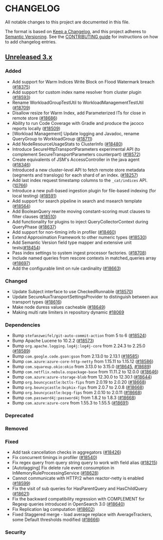 # CHANGELOG
All notable changes to this project are documented in this file.

The format is based on [Keep a Changelog](https://keepachangelog.com/en/1.0.0/), and this project adheres to [Semantic Versioning](https://semver.org/spec/v2.0.0.html). See the [CONTRIBUTING guide](./CONTRIBUTING.md#Changelog) for instructions on how to add changelog entries.

## [Unreleased 3.x]
### Added
- Add support for Warm Indices Write Block on Flood Watermark breach ([#18375](https://github.com/opensearch-project/OpenSearch/pull/18375))
- Add support for custom index name resolver from cluster plugin ([#18593](https://github.com/opensearch-project/OpenSearch/pull/18593))
- Rename WorkloadGroupTestUtil to WorkloadManagementTestUtil ([#18709](https://github.com/opensearch-project/OpenSearch/pull/18709))
- Disallow resize for Warm Index, add Parameterized ITs for close in remote store ([#18686](https://github.com/opensearch-project/OpenSearch/pull/18686))
- Ability to run Code Coverage with Gradle and produce the jacoco reports locally ([#18509](https://github.com/opensearch-project/OpenSearch/issues/18509))
- [Workload Management] Update logging and Javadoc, rename QueryGroup to WorkloadGroup ([#18711](https://github.com/opensearch-project/OpenSearch/issues/18711))
- Add NodeResourceUsageStats to ClusterInfo ([#18480](https://github.com/opensearch-project/OpenSearch/issues/18472))
- Introduce SecureHttpTransportParameters experimental API (to complement SecureTransportParameters counterpart) ([#18572](https://github.com/opensearch-project/OpenSearch/issues/18572))
- Create equivalents of JSM's AccessController in the java agent ([#18346](https://github.com/opensearch-project/OpenSearch/issues/18346))
- Introduced a new cluster-level API to fetch remote store metadata (segments and translogs) for each shard of an index. ([#18257](https://github.com/opensearch-project/OpenSearch/pull/18257))
- Add last index request timestamp columns to the `_cat/indices` API. ([10766](https://github.com/opensearch-project/OpenSearch/issues/10766))
- Introduce a new pull-based ingestion plugin for file-based indexing (for local testing) ([#18591](https://github.com/opensearch-project/OpenSearch/pull/18591))
- Add support for search pipeline in search and msearch template ([#18564](https://github.com/opensearch-project/OpenSearch/pull/18564))
- Add BooleanQuery rewrite moving constant-scoring must clauses to filter clauses ([#18510](https://github.com/opensearch-project/OpenSearch/issues/18510))
- Add functionality for plugins to inject QueryCollectorContext during QueryPhase ([#18637](https://github.com/opensearch-project/OpenSearch/pull/18637))
- Add support for non-timing info in profiler ([#18460](https://github.com/opensearch-project/OpenSearch/issues/18460))
- Extend Approximation Framework to other numeric types ([#18530](https://github.com/opensearch-project/OpenSearch/issues/18530))
- Add Semantic Version field type mapper and extensive unit tests([#18454](https://github.com/opensearch-project/OpenSearch/pull/18454))
- Pass index settings to system ingest processor factories. ([#18708](https://github.com/opensearch-project/OpenSearch/pull/18708))
- Include named queries from rescore contexts in matched_queries array ([#18697](https://github.com/opensearch-project/OpenSearch/pull/18697))
- Add the configurable limit on rule cardinality ([#18663](https://github.com/opensearch-project/OpenSearch/pull/18663))

### Changed
- Update Subject interface to use CheckedRunnable ([#18570](https://github.com/opensearch-project/OpenSearch/issues/18570))
- Update SecureAuxTransportSettingsProvider to distinguish between aux transport types ([#18616](https://github.com/opensearch-project/OpenSearch/pull/18616))
- Make node duress values cacheable ([#18649](https://github.com/opensearch-project/OpenSearch/pull/18649))
- Making multi rate limiters in repository dynamic [#18069](https://github.com/opensearch-project/OpenSearch/pull/18069)

### Dependencies
- Bump `stefanzweifel/git-auto-commit-action` from 5 to 6 ([#18524](https://github.com/opensearch-project/OpenSearch/pull/18524))
- Bump Apache Lucene to 10.2.2 ([#18573](https://github.com/opensearch-project/OpenSearch/pull/18573))
- Bump `org.apache.logging.log4j:log4j-core` from 2.24.3 to 2.25.0 ([#18589](https://github.com/opensearch-project/OpenSearch/pull/18589))
- Bump `com.google.code.gson:gson` from 2.13.0 to 2.13.1 ([#18585](https://github.com/opensearch-project/OpenSearch/pull/18585))
- Bump `com.azure:azure-core-http-netty` from 1.15.11 to 1.15.12 ([#18586](https://github.com/opensearch-project/OpenSearch/pull/18586))
- Bump `com.squareup.okio:okio` from 3.13.0 to 3.15.0 ([#18645](https://github.com/opensearch-project/OpenSearch/pull/18645), [#18689](https://github.com/opensearch-project/OpenSearch/pull/18689))
- Bump `com.netflix.nebula.ospackage-base` from 11.11.2 to 12.0.0 ([#18646](https://github.com/opensearch-project/OpenSearch/pull/18646))
- Bump `com.azure:azure-storage-blob` from 12.30.0 to 12.30.1 ([#18644](https://github.com/opensearch-project/OpenSearch/pull/18644))
- Bump `org.bouncycastle:bctls-fips` from 2.0.19 to 2.0.20 ([#18668](https://github.com/opensearch-project/OpenSearch/pull/18668))
- Bump `org.bouncycastle:bcpkix-fips` from 2.0.7 to 2.0.8 ([#18668](https://github.com/opensearch-project/OpenSearch/pull/18668))
- Bump `org.bouncycastle:bcpg-fips` from 2.0.10 to 2.0.11 ([#18668](https://github.com/opensearch-project/OpenSearch/pull/18668))
- Bump `com.password4j:password4j` from 1.8.2 to 1.8.3 ([#18668](https://github.com/opensearch-project/OpenSearch/pull/18668))
- Bump `com.azure:azure-core` from 1.55.3 to 1.55.5 ([#18691](https://github.com/opensearch-project/OpenSearch/pull/18691))

### Deprecated

### Removed

### Fixed
- Add task cancellation checks in aggregators ([#18426](https://github.com/opensearch-project/OpenSearch/pull/18426))
- Fix concurrent timings in profiler ([#18540](https://github.com/opensearch-project/OpenSearch/pull/18540))
- Fix regex query from query string query to work with field alias ([#18215](https://github.com/opensearch-project/OpenSearch/issues/18215))
- [Autotagging] Fix delete rule event consumption in InMemoryRuleProcessingService ([#18628](https://github.com/opensearch-project/OpenSearch/pull/18628))
- Cannot communicate with HTTP/2 when reactor-netty is enabled ([#18599](https://github.com/opensearch-project/OpenSearch/pull/18599))
- Fix the visit of sub queries for HasParentQuery and HasChildQuery ([#18621](https://github.com/opensearch-project/OpenSearch/pull/18621))
- Fix the backward compatibility regression with COMPLEMENT for Regexp queries introduced in OpenSearch 3.0 ([#18640](https://github.com/opensearch-project/OpenSearch/pull/18640))
- Fix Replication lag computation ([#18602](https://github.com/opensearch-project/OpenSearch/pull/18602))
- Fixed Staggered merge -  load average replace with AverageTrackers, some Default thresholds modified ([#18666](https://github.com/opensearch-project/OpenSearch/pull/18666))

### Security

[Unreleased 3.x]: https://github.com/opensearch-project/OpenSearch/compare/3.1...main

